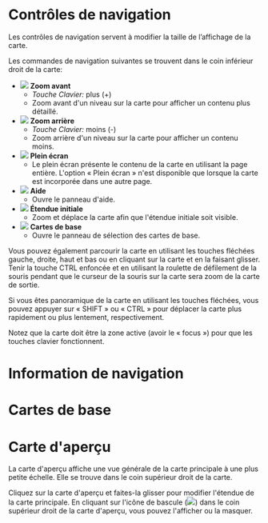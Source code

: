 # Contrôles de navigation

Les contrôles de navigation servent à modifier la taille de l’affichage de la carte.

Les commandes de navigation suivantes se trouvent dans le coin inférieur droit de la carte:

- ![](navigation/zoomin.png) **Zoom avant**
    - *Touche Clavier:* plus (+)
    - Zoom avant d'un niveau sur la carte pour afficher un contenu plus détaillé.
- ![](navigation/zoomout.png) **Zoom arrière**
    - *Touche Clavier:* moins (-)
    - Zoom arrière d'un niveau sur la carte pour afficher un contenu moins.
- ![](navigation/fullscreen.png) **Plein écran** 
    - Le plein écran présente le contenu de la carte en utilisant la page entière. L'option « Plein écran » n'est disponible que lorsque la carte est incorporée dans une autre page.
- ![](navigation/help.png) **Aide**
    - Ouvre le panneau d'aide.
- ![](navigation/home.png) **Étendue initiale**
    - Zoom et déplace la carte afin que l'étendue initiale soit visible.
- ![](navigation/basemaps.png) **Cartes de base**
    - Ouvre le panneau de sélection des cartes de base.

Vous pouvez également parcourir la carte en utilisant les touches fléchées gauche, droite, haut et bas ou en cliquant sur la carte et en la faisant glisser. Tenir la touche CTRL enfoncée et en utilisant la roulette de défilement de la souris pendant que le curseur de la souris sur la carte sera zoom de la carte de sortie.

Si vous êtes panoramique de la carte en utilisant les touches fléchées, vous pouvez appuyer sur « SHIFT » ou « CTRL » pour déplacer la carte plus rapidement ou plus lentement, respectivement.

Notez que la carte doit être la zone active (avoir le « focus ») pour que les touches clavier fonctionnent.


# Information de navigation




# Cartes de base




# Carte d'aperçu

La carte d'aperçu affiche une vue générale de la carte principale à une plus petite échelle. Elle se trouve dans le coin supérieur droit de la carte.

Cliquez sur la carte d'aperçu et faites-la glisser pour modifier l'étendue de la carte principale. En cliquant sur l'icône de bascule (![](overview/toggle.png)) dans le coin supérieur droit de la carte d'aperçu, vous pouvez l'afficher ou la masquer.